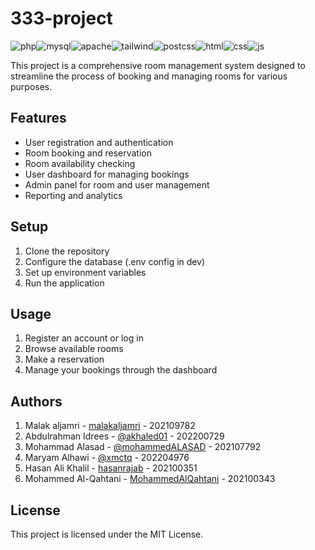 # 333-project

![php](https://img.shields.io/badge/PHP-777BB4?style=for-the-badge&logo=php&logoColor=white)![mysql](https://img.shields.io/badge/MySQL-005C84?style=for-the-badge&logo=mysql&logoColor=white)![apache](https://img.shields.io/badge/Apache-D22128?style=for-the-badge&logo=Apache&logoColor=white)![tailwind](https://img.shields.io/badge/Tailwind_CSS-38B2AC?style=for-the-badge&logo=tailwind-css&logoColor=white)![postcss](https://img.shields.io/badge/postcss-DD3A0A?style=for-the-badge&logo=postcss&logoColor=white)![html](https://img.shields.io/badge/HTML5-E34F26?style=for-the-badge&logo=html5&logoColor=white)![css](https://img.shields.io/badge/CSS3-1572B6?style=for-the-badge&logo=css3&logoColor=white)![js](https://img.shields.io/badge/JavaScript-323330?style=for-the-badge&logo=javascript&logoColor=F7DF1E)

This project is a comprehensive room management system designed to streamline the process of booking and managing rooms for various purposes.

## Features

- User registration and authentication
- Room booking and reservation
- Room availability checking
- User dashboard for managing bookings
- Admin panel for room and user management
- Reporting and analytics

## Setup

1. Clone the repository
2. Configure the database (.env config in dev)
3. Set up environment variables
4. Run the application

## Usage

1. Register an account or log in
2. Browse available rooms
3. Make a reservation
4. Manage your bookings through the dashboard

## Authors

1. Malak aljamri - [malakaljamri](https://github.com/malakaljamri) - 202109782
2. Abdulrahman Idrees - [@akhaled01](https://github.com/akhaled01) - 202200729
3. Mohammad Alasad - [@mohammedALASAD](https://github.com/mohammedALASAD) - 202107792
4. Maryam Alhawi - [@xmctq](https://github.com/xmctq) - 202204976
5. Hasan Ali Khalil - [hasanrajab](https://github.com/202100351) - 202100351
6. Mohammed Al-Qahtani - [MohammedAlQahtani](https://github.com/MohammedAlQahtani) - 202100343
## License

This project is licensed under the MIT License.
